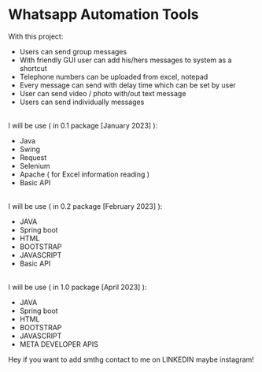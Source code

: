 # Whatsapp Automation Tools

With this project:
<ul>
    <li> Users can send group messages </li>
    <li> With friendly GUI user can add his/hers messages to system as a shortcut </li>
    <li> Telephone numbers can be uploaded from excel, notepad </li>
    <li> Every message can send with delay time which can be set by user </li>
    <li> User can send video / photo with/out text message </li>
    <li> Users can send individually messages </li>
</ul>

<br>
I will be use ( in 0.1 package [January 2023] ):
<ul>
    <li> Java </li>
    <li> Swing </li>
    <li> Request </li>
    <li> Selenium </li>
    <li> Apache ( for Excel information reading ) </li>
    <li> Basic API </li>
</ul>

<br>
I will be use ( in 0.2 package [February 2023] ):
<ul>
    <li> JAVA </li>
    <li> Spring boot </li>
    <li> HTML </li>
    <li> BOOTSTRAP </li>
    <li> JAVASCRIPT </li>
    <li> Basic API </li>
</ul>

<br>
I will be use ( in 1.0 package [April 2023] ):
<ul>
    <li> JAVA </li>
    <li> Spring boot </li>
    <li> HTML </li>
    <li> BOOTSTRAP </li>
    <li> JAVASCRIPT </li>
    <li> META DEVELOPER APIS </li>
</ul>

Hey if you want to add smthg contact to me on LINKEDIN maybe instagram! 